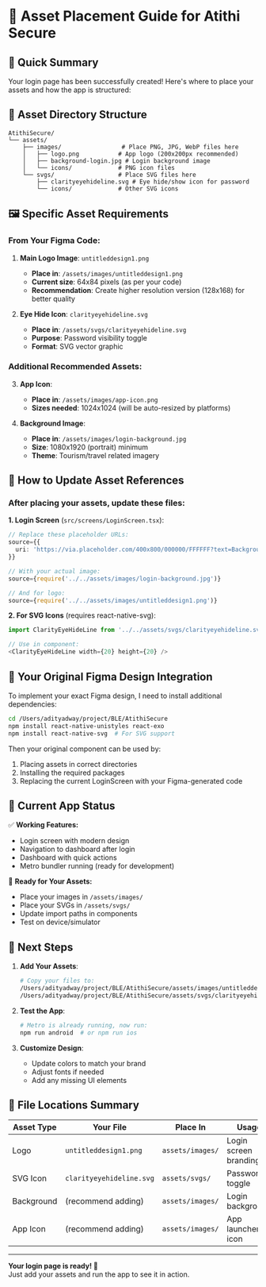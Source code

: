 # 📁 Asset Placement Guide for Atithi Secure

## 🎯 Quick Summary

Your login page has been successfully created! Here's where to place your assets and how the app is structured:

## 📂 Asset Directory Structure

```
AtithiSecure/
└── assets/
    ├── images/                 # Place PNG, JPG, WebP files here
    │   ├── logo.png           # App logo (200x200px recommended)
    │   ├── background-login.jpg # Login background image
    │   └── icons/             # PNG icon files
    └── svgs/                  # Place SVG files here
        ├── clarityeyehideline.svg # Eye hide/show icon for password
        └── icons/             # Other SVG icons
```

## 🖼️ Specific Asset Requirements

### From Your Figma Code:

1. **Main Logo Image**: `untitleddesign1.png`
   - **Place in**: `/assets/images/untitleddesign1.png`
   - **Current size**: 64x84 pixels (as per your code)
   - **Recommendation**: Create higher resolution version (128x168) for better quality

2. **Eye Hide Icon**: `clarityeyehideline.svg`
   - **Place in**: `/assets/svgs/clarityeyehideline.svg`
   - **Purpose**: Password visibility toggle
   - **Format**: SVG vector graphic

### Additional Recommended Assets:

3. **App Icon**: 
   - **Place in**: `/assets/images/app-icon.png`
   - **Sizes needed**: 1024x1024 (will be auto-resized by platforms)

4. **Background Image**:
   - **Place in**: `/assets/images/login-background.jpg`
   - **Size**: 1080x1920 (portrait) minimum
   - **Theme**: Tourism/travel related imagery

## 🔧 How to Update Asset References

### After placing your assets, update these files:

**1. Login Screen** (`src/screens/LoginScreen.tsx`):
```typescript
// Replace these placeholder URLs:
source={{
  uri: 'https://via.placeholder.com/400x800/000000/FFFFFF?text=Background'
}}

// With your actual image:
source={require('../../assets/images/login-background.jpg')}

// And for logo:
source={require('../../assets/images/untitleddesign1.png')}
```

**2. For SVG Icons** (requires react-native-svg):
```typescript
import ClarityEyeHideLine from '../../assets/svgs/clarityeyehideline.svg';

// Use in component:
<ClarityEyeHideLine width={20} height={20} />
```

## 🎨 Your Original Figma Design Integration

To implement your exact Figma design, I need to install additional dependencies:

```bash
cd /Users/adityadway/project/BLE/AtithiSecure
npm install react-native-unistyles react-exo
npm install react-native-svg  # For SVG support
```

Then your original component can be used by:
1. Placing assets in correct directories
2. Installing the required packages
3. Replacing the current LoginScreen with your Figma-generated code

## 📱 Current App Status

✅ **Working Features:**
- Login screen with modern design
- Navigation to dashboard after login
- Dashboard with quick actions
- Metro bundler running (ready for development)

🔄 **Ready for Your Assets:**
- Place your images in `/assets/images/`
- Place your SVGs in `/assets/svgs/`
- Update import paths in components
- Test on device/simulator

## 🚀 Next Steps

1. **Add Your Assets**:
   ```bash
   # Copy your files to:
   /Users/adityadway/project/BLE/AtithiSecure/assets/images/untitleddesign1.png
   /Users/adityadway/project/BLE/AtithiSecure/assets/svgs/clarityeyehideline.svg
   ```

2. **Test the App**:
   ```bash
   # Metro is already running, now run:
   npm run android  # or npm run ios
   ```

3. **Customize Design**:
   - Update colors to match your brand
   - Adjust fonts if needed
   - Add any missing UI elements

## 🎯 File Locations Summary

| Asset Type | Your File | Place In | Usage |
|------------|-----------|----------|-------|
| Logo | `untitleddesign1.png` | `assets/images/` | Login screen branding |
| SVG Icon | `clarityeyehideline.svg` | `assets/svgs/` | Password toggle |
| Background | (recommend adding) | `assets/images/` | Login background |
| App Icon | (recommend adding) | `assets/images/` | App launcher icon |

---

**Your login page is ready! 🎉**  
Just add your assets and run the app to see it in action.
